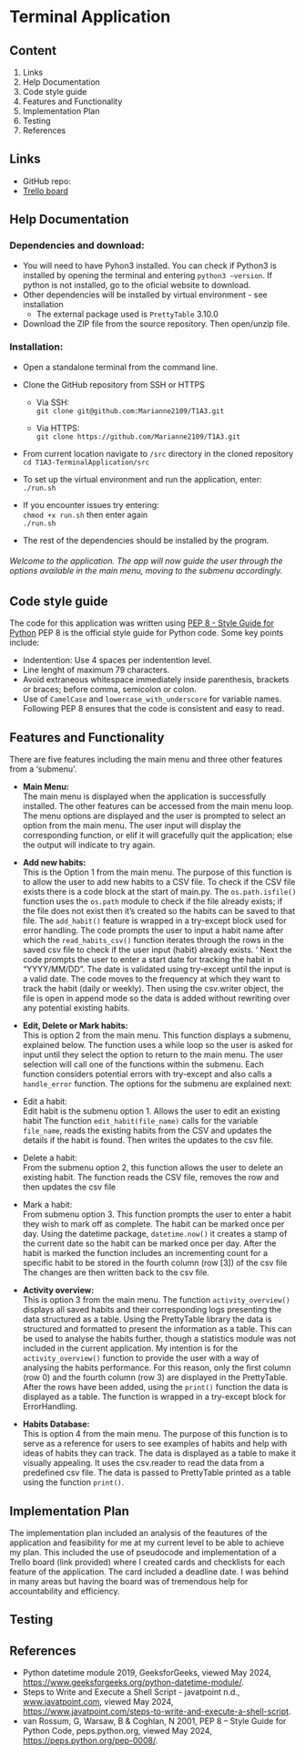 # Terminal Application
## Content
1. Links
2. Help Documentation
3. Code style guide
4. Features and Functionality
5. Implementation Plan
6. Testing
7. References

## Links
- GitHub repo:
- [Trello board](https://trello.com/b/1KoC9qTa/t1a3-terminalapplication)

## Help Documentation
### Dependencies and download:
* You will need to have Pyhon3 installed. You can check if Python3 is installed by opening the terminal and entering ```python3 –version```. If python is not installed, go to the oficial website to download. 
* Other dependencies will be installed by virtual environment - see installation
  * The external package used is `PrettyTable` 3.10.0
* Download the ZIP file from the source repository. Then open/unzip file.

### Installation:
* Open a standalone terminal from the command line. 

* Clone the GitHub repository from SSH or HTTPS<br>
  - Via SSH:<br>
  ```git clone git@github.com:Marianne2109/T1A3.git```

  - Via HTTPS:<br>
  ```git clone https://github.com/Marianne2109/T1A3.git```

* From current location navigate to `/src` directory in the cloned repository<br>
  ```cd T1A3-TerminalApplication/src```

* To set up the virtual environment and run the application, enter: <br>
  ```./run.sh```

* If you encounter issues try entering: <br>
  ```chmod +x run.sh``` 
  then enter again <br>
  ```./run.sh```

* The rest of the dependencies should be installed by the program. 

###### Welcome to the application. The app will now guide the user through the options available in the main menu, moving to the submenu accordingly.

## Code style guide
The code for this application was written using [PEP 8 - Style Guide for Python](https://peps.python.org/pep-0008/) 
PEP 8 is the official style guide for Python code. Some key points include:
* Indentention: Use 4 spaces per indentention level.
* Line lenght of maximum 79 characters.
* Avoid extraneous whitespace immediately inside parenthesis, brackets or braces; before comma, semicolon or colon.
* Use of `CamelCase` and `lowercase_with_underscore` for variable names.
Following PEP 8 ensures that the code is consistent and easy to read.

## Features and Functionality
There are five features including the main menu and three other features from a ‘submenu’. <br>
* **Main Menu:** <br> 
The main menu is displayed when the application is successfully installed. The other features can be accessed from the main menu loop. 
The menu options are displayed and the user is prompted to select an option from the main menu. The user input will display the corresponding function, or elif it will gracefully quit the application; else the output will indicate to try again.

* **Add new habits:** <br> 
This is the Option 1 from the main menu. The purpose of this function is to allow the user to add new habits to a CSV file. 
To check if the CSV file exists there is a code block at the start of main.py. The `os.path.isfile()` function uses the `os.path` module to check if the file already exists; if the file does not exist then it’s created so the habits can be saved to that file. 
The `add_habit()` feature is wrapped in a try-except block used for error handling.
The code prompts the user to input a habit name after which the `read_habits_csv()` function iterates through the rows in the saved csv file to check if the user input (habit) already exists. ‘
Next the code prompts the user to enter a start date for tracking the habit in “YYYY/MM/DD”. The date is validated using try-except until the input is a valid date.
The code moves to the frequency at which they want to track the habit (daily or weekly).
Then using the csv.writer object, the file is open in append mode so the data is added without rewriting over any potential existing habits. 

* **Edit, Delete or Mark habits:** <br>
This is option 2 from the main menu. This function displays a submenu, explained below. 
The function uses a while loop so the user is asked for input until they select the option to return to the main menu. 
The user selection will call one of the functions within the submenu. Each function considers potential errors with try-except and also calls a `handle_error` function. The options for the submenu are explained next:
 * Edit a habit:<br>
Edit habit is the submenu option 1. Allows the user to edit an existing habit
The function `edit_habit(file_name)` calls for the variable `file_name`, reads the existing habits from the CSV and updates the details if the habit is found. Then writes the updates to the csv file.

 * Delete a habit:<br>
From the submenu option 2, this function allows the user to delete an existing habit. The function reads the CSV file, removes the row and then updates the csv file

 * Mark a habit:<br>
From submenu option 3. This function prompts the user to enter a habit they wish to mark off as complete. The habit can be marked once per day. Using the datetime package, `datetime.now()` it creates a stamp of the current date so the habit can be marked once per day.  After the habit is marked the function includes an incrementing count for a specific habit to be stored in the fourth column (row [3]) of the csv file The changes are then written back to the csv file. 
   
* **Activity overview:** <br>
	This is option 3 from the main menu. The function `activity_overview()` displays all saved habits and their corresponding logs presenting the data structured as a table. Using the PrettyTable library the data is structured and formatted to present the information as a table. This can be used to analyse the habits further, though a statistics module was not included in the current application. My intention is for the `activity_overview()` function to provide the user with a way of analysing the habits performance. For this reason, only the first column (row 0) and the fourth column (row 3) are displayed in the PrettyTable.
After the rows have been added, using the `print()` function the data is displayed as a table.
The function is wrapped in a try-except block for ErrorHandling.

* **Habits Database:** <br>
This is option 4 from the main menu. The purpose of this function is to serve as a reference for users to see examples of habits and help with ideas of habits they can track. The data is displayed as a table to make it visually appealing. It uses the csv.reader to read the data from a predefined csv file. The data is passed to PrettyTable printed as a table using the function `print()`. 


## Implementation Plan
The implementation plan included an analysis of the feautures  of the application and feasibility for me at my current level to  be able to achieve my plan. 
This included the use of pseudocode and implementation of a Trello board (link provided) where I created cards and checklists for each feature of the application. The card included a deadline date. I was behind in many areas but having the board was of tremendous help for accountability and efficiency. 

## Testing

## References
* Python datetime module 2019, GeeksforGeeks, viewed May 2024, <https://www.geeksforgeeks.org/python-datetime-module/>.
* Steps to Write and Execute a Shell Script - javatpoint n.d., www.javatpoint.com, viewed May 2024, <https://www.javatpoint.com/steps-to-write-and-execute-a-shell-script>.
* van Rossum, G, Warsaw, B & Coghlan, N 2001, PEP 8 – Style Guide for Python Code, peps.python.org, viewed May 2024, <https://peps.python.org/pep-0008/>.




